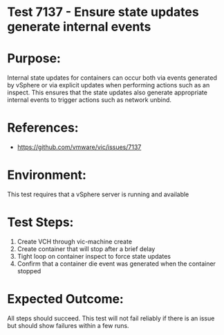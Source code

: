 Test 7137 - Ensure state updates generate internal events
=======

# Purpose:
Internal state updates for containers can occur both via events generated by vSphere or
via explicit updates when performing actions such as an inspect.
This ensures that the state updates also generate appropriate internal events to trigger
actions such as network unbind. 

# References:
* https://github.com/vmware/vic/issues/7137

# Environment:
This test requires that a vSphere server is running and available

# Test Steps:
1. Create VCH through vic-machine create
2. Create container that will stop after a brief delay
3. Tight loop on container inspect to force state updates
4. Confirm that a container die event was generated when the container stopped

# Expected Outcome:
All steps should succeed. This test will not fail reliably if there is an issue but
should show failures within a few runs.
